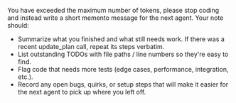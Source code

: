 You have exceeded the maximum number of tokens, please stop coding and instead write a short memento message for the next agent. Your note should:
- Summarize what you finished and what still needs work. If there was a recent update_plan call, repeat its steps verbatim.
- List outstanding TODOs with file paths / line numbers so they're easy to find.
- Flag code that needs more tests (edge cases, performance, integration, etc.).
- Record any open bugs, quirks, or setup steps that will make it easier for the next agent to pick up where you left off.